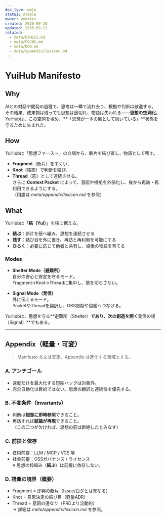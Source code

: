 ```yaml
---
doc_type: meta
status: stable
owner: vemikrs
created: 2025-09-20
updated: 2025-09-21
related:
  - meta/ETHICS.md
  - meta/FOCUS.md
  - meta/DOD.md
  - meta/appendix/lexicon.md
---
```


# YuiHub Manifesto

## Why
AIとの対話や開発の過程で、思考は一瞬で流れ去り、根拠や判断は散逸する。  
その結果、成果物は残っても思想は途切れ、物語は失われる――**思想の空洞化**。  
YuiHubは、この空洞を埋め、**「思想が一本の筋として続いている」**状態を守るために生まれた。

## How
YuiHubは「思想ファースト」の立場から、断片を結び直し、物語として残す。  
- **Fragment**（断片）をすくい、  
- **Knot**（結節）で判断を結び、  
- **Thread**（筋）として連続させる。  
さらに **Context Packet** によって、意図や根拠を外部化し、後から再訪・再利用できるようにする。  
（用語は *meta/appendix/lexicon.md* を参照）

## What
YuiHubは「**結（Yui）**」を核に据える。  
- **結ぶ**：断片を筋へ編み、思想を連続させる  
- **残す**：結び目を外に置き、再訪と再利用を可能にする  
- **ひらく**：必要に応じて他者と共有し、協働の物語を育てる

### Modes
- **Shelter Mode（避難所）**  
  自分の安心と安定を守るモード。  
  Fragment→Knot→Threadに集中し、筋を切らさない。  

- **Signal Mode（発信）**  
  外に伝えるモード。  
  PacketやThreadを翻訳し、OSS貢献や協働へつなげる。  

YuiHubは、思想を守る**避難所（Shelter）**であり、次の創造を開く**発信の場（Signal）**でもある。

---

## Appendix（軽量・可変）
> Manifesto 本文は安定、Appendix は進化する領域とする。

### A. アンチゴール
- 速度だけを最大化する短期ハックは対象外。  
- 完全自動化は目的ではない。思想の翻訳と連続性を優先する。  

### B. 不変条件（Invariants）
- 判断は**根拠に即時参照**できること。  
- 再訪すれば**結論が再現**できること。  
（この二つが欠ければ、思想の筋は断絶したとみなす）

### C. 前提と依存
- 技術前提：LLM / MCP / VCS 等  
- 社会前提：OSSガバナンス / ライセンス  
※ 思想の枠組み（**結ぶ**）は前提に依存しない。

### D. 語彙の境界（概要）
- Fragment = 即興の断片（Issue/ログとは異なる）  
- Knot = 意思決定の結び目（軽量ADR）  
- Thread = 意図の連なり（PRDより流動的）  
→ 詳細は *meta/appendix/lexicon.md* を参照。

